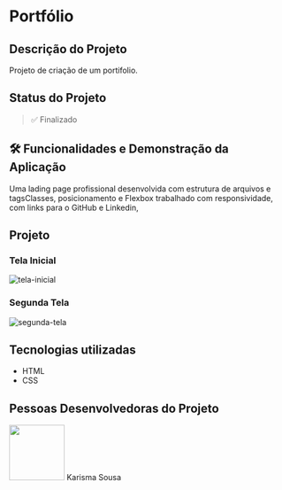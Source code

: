 <h1 text-align=center>Portfólio</h1>

## Descrição do Projeto
Projeto de criação de um portifolio.

## Status do Projeto
> ✅ Finalizado

## 🛠️ Funcionalidades e Demonstração da Aplicação
Uma lading page profissional desenvolvida com estrutura de arquivos e tagsClasses, posicionamento e Flexbox trabalhado com responsividade, com links para o GitHub e Linkedin,
 
## Projeto

### Tela Inicial
![tela-inicial](https://github.com/karismasousa/portifolio/assets/106543715/0d3d33bc-f3f6-42a3-bbd2-96927de756bf)

### Segunda Tela
![segunda-tela](https://github.com/karismasousa/portifolio/assets/106543715/1871c9c0-683e-49cd-b056-4f5e0e662f81)

## Tecnologias utilizadas
- HTML
- CSS

## Pessoas Desenvolvedoras do Projeto
<img style="width:100px" border-radius=10px src="https://user-images.githubusercontent.com/106543715/236315303-48334824-b6ab-44ff-ae24-65ed558ae6c2.PNG">
Karisma Sousa
